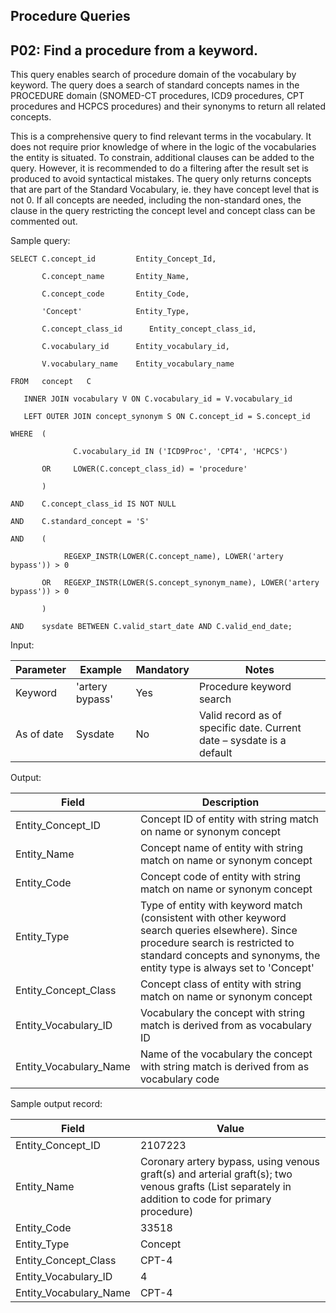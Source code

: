 Procedure Queries
---

P02: Find a procedure from a keyword.
---

This query enables search of procedure domain of the vocabulary by keyword. The query does a search of standard concepts names in the PROCEDURE domain (SNOMED-CT procedures, ICD9 procedures, CPT procedures and HCPCS procedures) and their synonyms to return all related concepts.

This is a comprehensive query to find relevant terms in the vocabulary. It does not require prior knowledge of where in the logic of the vocabularies the entity is situated. To constrain, additional clauses can be added to the query. However, it is recommended to do a filtering after the result set is produced to avoid syntactical mistakes.
The query only returns concepts that are part of the Standard Vocabulary, ie. they have concept level that is not 0. If all concepts are needed, including the non-standard ones, the clause in the query restricting the concept level and concept class can be commented out.

Sample query:

    SELECT C.concept_id         Entity_Concept_Id,

           C.concept_name       Entity_Name,

           C.concept_code       Entity_Code,

           'Concept'            Entity_Type,

           C.concept_class_id      Entity_concept_class_id,

           C.vocabulary_id      Entity_vocabulary_id,

           V.vocabulary_name    Entity_vocabulary_name

    FROM   concept   C

       INNER JOIN vocabulary V ON C.vocabulary_id = V.vocabulary_id

       LEFT OUTER JOIN concept_synonym S ON C.concept_id = S.concept_id

    WHERE  (

                  C.vocabulary_id IN ('ICD9Proc', 'CPT4', 'HCPCS')

           OR     LOWER(C.concept_class_id) = 'procedure'

           )

    AND    C.concept_class_id IS NOT NULL

    AND    C.standard_concept = 'S'

    AND    (

                REGEXP_INSTR(LOWER(C.concept_name), LOWER('artery bypass')) > 0

           OR   REGEXP_INSTR(LOWER(S.concept_synonym_name), LOWER('artery bypass')) > 0

           )

    AND    sysdate BETWEEN C.valid_start_date AND C.valid_end_date;

Input:

| Parameter |  Example |  Mandatory |  Notes |
| --- | --- | --- | --- |
|  Keyword |  'artery bypass' |  Yes | Procedure keyword search |
|  As of date |  Sysdate |  No | Valid record as of specific date. Current date – sysdate is a default |

Output:

|  Field |  Description |
| --- | --- |
|  Entity_Concept_ID |  Concept ID of entity with string match on name or synonym concept |
|  Entity_Name |  Concept name of entity with string match on name or synonym concept |
|  Entity_Code |  Concept code of entity with string match on name or synonym concept |
|  Entity_Type |  Type of entity with keyword match (consistent with other keyword search queries elsewhere). Since procedure search is restricted to standard concepts and synonyms, the entity type is always set to 'Concept' |
|  Entity_Concept_Class |  Concept class of entity with string match on name or synonym concept |
|  Entity_Vocabulary_ID |  Vocabulary the concept with string match is derived from as vocabulary ID |
|  Entity_Vocabulary_Name |  Name of the vocabulary the concept with string match is derived from as vocabulary code |

Sample output record:

| Field |  Value |
| --- | --- |
|  Entity_Concept_ID |  2107223 |
|  Entity_Name |  Coronary artery bypass, using venous graft(s) and arterial graft(s); two venous grafts (List separately in addition to code for primary procedure) |
|  Entity_Code |  33518 |
|  Entity_Type |  Concept |
|  Entity_Concept_Class |  CPT-4 |
|  Entity_Vocabulary_ID |  4 |
|  Entity_Vocabulary_Name |  CPT-4 |



